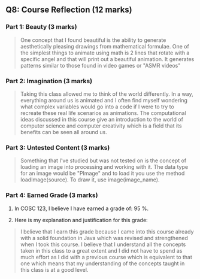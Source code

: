 ## Q8: Course Reflection (12 marks)

### Part 1: Beauty (3 marks)

> One concept that I found beautiful is the ability to generate aesthetically pleasing drawings from mathematical formulae. One of the simplest things to animate using math is 2 lines that rotate with a specific angel and that will print out a beautiful animation. It generates patterns similar to those found in video games or "ASMR videos"

### Part 2: Imagination (3 marks)

> Taking this class allowed me to think of the world differently. In a way, everything around us is animated and I often find myself wondering what complex variables would go into a code if I were to try to recreate these real life scenarios as animations. The computational ideas discussed in this course give an introduction to the world of computer science and computer creativity which is a field that its benefits can be seen all around us.

### Part 3: Untested Content (3 marks)

> Something that I've studied but was not tested on is the concept of loading an image into processing and working with it. The data type for an image would be "PImage" and to load it you use the method loadImage(source). To draw it, use image(image_name).

### Part 4: Earned Grade (3 marks)

1. In COSC 123, I believe I have earned a grade of: 95 %.

1. Here is my explanation and justification for this grade:

> I believe that I earn this grade because I came into this course already with a solid foundation in Java which was revised and strengthened when I took this course. I believe that I understand all the concepts taken in this class to a great extent and I did not have to spend as much effort as I did with a previous course which is equivalent to that one which means that my understanding of the concepts taught in this class is at a good level.
